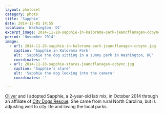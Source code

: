 ```yaml
---
layout: photoset
category: photo
title: 'Sapphie'
date: 2014-12-01 14:55
location: 'Washington, DC'
excerpt_image: 2014-11-28-sapphie-in-kalorama-park-jeancflanagan-ccbync.jpg
period: 'November 2014'
image:
  - url: 2014-11-28-sapphie-in-kalorama-park-jeancflanagan-ccbync.jpg
    caption: 'Sapphie in Kalorama Park'
    alt: 'Sapphie the dog sitting in a sunny park in Washington, DC'
    coordinates: ''
  - url: 2014-11-28-sapphie-stares-jeancflanagan-ccbync.jpg
    caption: 'Sapphie’s stare'
    alt: 'Sapphie the dog looking into the camera'
    coordinates: ''

---
```


[Oliver](http://olivermak.es) and I adopted Sapphie, a 2-year-old lab mix, in October 2014 through an affiliate of [City Dogs Rescue](http://www.citydogsrescuedc.org/). She came from rural North Carolina, but is adjusting well to city life and loving the local parks.